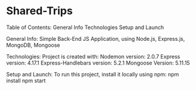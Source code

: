 # Shared-Trips

Table of Contents:
General Info
Technologies
Setup and Launch

General Info:
Simple Back-End JS Application, using Node.js, Express.js, MongoDB, Mongoose

Technologies:
Project is created with:
Nodemon version: 2.0.7
Express version: 4.17.1
Express-Handlebars version: 5.2.1
Mongoose Version: 5.11.15

Setup and Launch:
To run this project, install it locally using npm:
npm install
npm start
